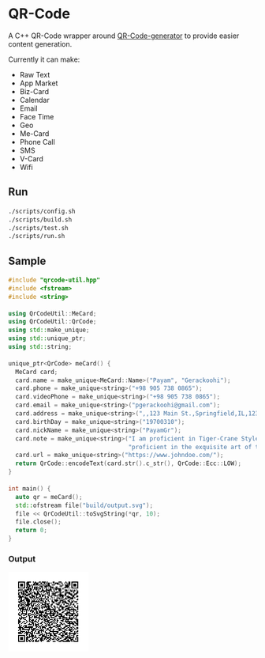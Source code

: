 # QR-Code
A C++ QR-Code wrapper around [QR-Code-generator](https://github.com/nayuki/QR-Code-generator) to provide easier content generation.

Currently it can make:
- Raw Text
- App Market
- Biz-Card
- Calendar
- Email
- Face Time
- Geo
- Me-Card
- Phone Call
- SMS
- V-Card
- Wifi

## Run
```sh
./scripts/config.sh 
./scripts/build.sh 
./scripts/test.sh 
./scripts/run.sh 
```

## Sample
```c++
#include "qrcode-util.hpp"
#include <fstream>
#include <string>

using QrCodeUtil::MeCard;
using QrCodeUtil::QrCode;
using std::make_unique;
using std::unique_ptr;
using std::string;

unique_ptr<QrCode> meCard() {
  MeCard card;
  card.name = make_unique<MeCard::Name>("Payam", "Gerackoohi");
  card.phone = make_unique<string>("+98 905 738 0865");
  card.videoPhone = make_unique<string>("+98 905 738 0865");
  card.email = make_unique<string>("pgerackoohi@gmail.com");
  card.address = make_unique<string>(",,123 Main St.,Springfield,IL,12345,USA");
  card.birthDay = make_unique<string>("19700310");
  card.nickName = make_unique<string>("PayamGr");
  card.note = make_unique<string>("I am proficient in Tiger-Crane Style,\nand I am more than "
                                  "proficient in the exquisite art of the Samurai sword.");
  card.url = make_unique<string>("https://www.johndoe.com/");
  return QrCode::encodeText(card.str().c_str(), QrCode::Ecc::LOW);
}

int main() {
  auto qr = meCard();
  std::ofstream file("build/output.svg");
  file << QrCodeUtil::toSvgString(*qr, 10);
  file.close();
  return 0;
}
```

### Output
![Output](/doc/images/output.svg)
